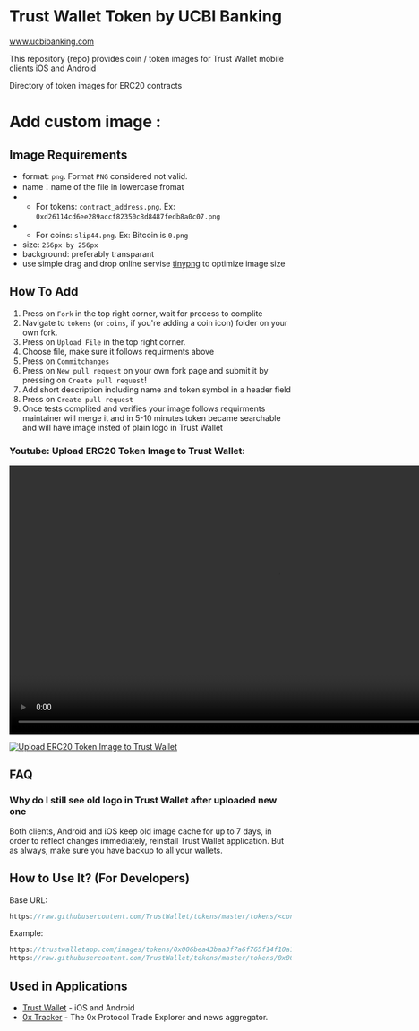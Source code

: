 # Trust Wallet Token  by UCBI Banking
www.ucbibanking.com

This repository (repo) provides coin / token images for Trust Wallet mobile clients iOS and Android


Directory of token images for ERC20 contracts

# Add custom image :
## Image Requirements
- format: `png`. Format `PNG` considered not valid.
- name：name of the file in lowercase fromat
- - For tokens: `contract_address.png`. Ex: `0xd26114cd6ee289accf82350c8d8487fedb8a0c07.png`
- - For coins: `slip44.png`. Ex: Bitcoin is `0.png`
- size: `256px by 256px`
- background: preferably transparant
- use simple drag and drop online servise [tinypng](https://tinypng.com/) to optimize image size


## How To Add
1) Press on `Fork` in the top right corner, wait for process to complite
2) Navigate to `tokens` (or `coins`, if you're adding a coin icon) folder on your own fork.
3) Press on `Upload File` in the top right corner.
4) Choose file, make sure it follows requirments above
5) Press on `Commitchanges`
6) Press on `New pull request` on your own fork page and submit it by pressing on `Create pull request`!
7) Add short description including name and token symbol in a header field
8) Press on `Create pull request`
9) Once tests complited and verifies your image follows requirments maintainer will merge it and in 5-10 minutes token became searchable and will have image insted of plain logo in Trust Wallet

### Youtube: Upload ERC20 Token Image to Trust Wallet:

<center>
<video alignwidth="720" height="480" controls>
  <source src="./tutorial/upload-token-image.mov" type="video/mp4">
</video>
</center>

[![Upload ERC20 Token Image to Trust Wallet](https://img.youtube.com/vi/EFrJT_b11m4/0.jpg)](https://www.youtube.com/watch?v=EFrJT_b11m4)


## FAQ
### Why do I still see old logo in Trust Wallet after uploaded new one  
Both clients, Android and iOS keep old image cache for up to 7 days, in order to reflect changes immediately, reinstall Trust Wallet application. But as always, make sure you have backup to all your wallets.

## How to Use It? (For Developers)
Base URL:
```js
https://raw.githubusercontent.com/TrustWallet/tokens/master/tokens/<contract_address>.png
```
Example:
```js
https://trustwalletapp.com/images/tokens/0x006bea43baa3f7a6f765f14f10a1a1b08334ef45.png
https://raw.githubusercontent.com/TrustWallet/tokens/master/tokens/0x006bea43baa3f7a6f765f14f10a1a1b08334ef45.png
```

## Used in Applications
- [Trust Wallet](https://trustwallet.com) - iOS and Android 
- [0x Tracker](https://0xtracker.com) - The 0x Protocol Trade Explorer and news aggregator.

